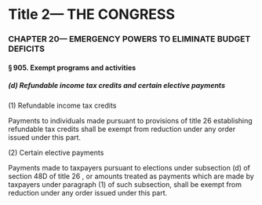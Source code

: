 
# Title 2— THE CONGRESS
### CHAPTER 20— EMERGENCY POWERS TO ELIMINATE BUDGET DEFICITS
#### § 905. Exempt programs and activities
##### (d) Refundable income tax credits and certain elective payments

(1) Refundable income tax credits

Payments to individuals made pursuant to provisions of title 26 establishing refundable tax credits shall be exempt from reduction under any order issued under this part.

(2) Certain elective payments

Payments made to taxpayers pursuant to elections under subsection (d) of section 48D of title 26 , or amounts treated as payments which are made by taxpayers under paragraph (1) of such subsection, shall be exempt from reduction under any order issued under this part.
